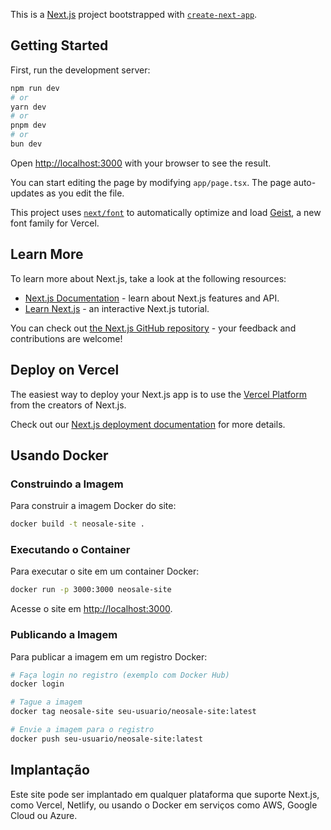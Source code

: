 This is a [Next.js](https://nextjs.org) project bootstrapped with [`create-next-app`](https://nextjs.org/docs/app/api-reference/cli/create-next-app).

## Getting Started

First, run the development server:

```bash
npm run dev
# or
yarn dev
# or
pnpm dev
# or
bun dev
```

Open [http://localhost:3000](http://localhost:3000) with your browser to see the result.

You can start editing the page by modifying `app/page.tsx`. The page auto-updates as you edit the file.

This project uses [`next/font`](https://nextjs.org/docs/app/building-your-application/optimizing/fonts) to automatically optimize and load [Geist](https://vercel.com/font), a new font family for Vercel.

## Learn More

To learn more about Next.js, take a look at the following resources:

- [Next.js Documentation](https://nextjs.org/docs) - learn about Next.js features and API.
- [Learn Next.js](https://nextjs.org/learn) - an interactive Next.js tutorial.

You can check out [the Next.js GitHub repository](https://github.com/vercel/next.js) - your feedback and contributions are welcome!

## Deploy on Vercel

The easiest way to deploy your Next.js app is to use the [Vercel Platform](https://vercel.com/new?utm_medium=default-template&filter=next.js&utm_source=create-next-app&utm_campaign=create-next-app-readme) from the creators of Next.js.

Check out our [Next.js deployment documentation](https://nextjs.org/docs/app/building-your-application/deploying) for more details.

## Usando Docker

### Construindo a Imagem

Para construir a imagem Docker do site:

```bash
docker build -t neosale-site .
```

### Executando o Container

Para executar o site em um container Docker:

```bash
docker run -p 3000:3000 neosale-site
```

Acesse o site em [http://localhost:3000](http://localhost:3000).

### Publicando a Imagem

Para publicar a imagem em um registro Docker:

```bash
# Faça login no registro (exemplo com Docker Hub)
docker login

# Tague a imagem
docker tag neosale-site seu-usuario/neosale-site:latest

# Envie a imagem para o registro
docker push seu-usuario/neosale-site:latest
```

## Implantação

Este site pode ser implantado em qualquer plataforma que suporte Next.js, como Vercel, Netlify, ou usando o Docker em serviços como AWS, Google Cloud ou Azure.
